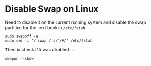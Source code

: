 # Disable Swap on Linux

Need to disable it on the current running system and disable the swap
partition for the next book in `/etc/fstab`.

```
sudo swapoff -a
sudo sed -i '/ swap / s/^/#/' /etc/fstab
```

Then to check if it was disabled ...

```
swapon --show
```

